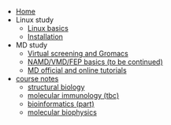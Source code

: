 - [Home](/_coverpage.md)
- Linux study
  - [Linux basics](/Linux/Linux-fundamental.md)
  - [Installation](/Linux/Prepare-for-the-computer.md)
- MD study
  - [Virtual screening and Gromacs](/MD/UROPS-run-and-result.md)
  - [NAMD/VMD/FEP basics (to be continued)](/MD/FYP-notes.md)
  - [MD official and online tutorials](/MD/MD-tutorials-all.md)
- [course notes](/course/README.md)
  - [structural biology](/course/structural-biology/sb-outline.md)
  - [molecular immunology (tbc)](/course/molecular-immunology/molecular-immunology.md)
  - [bioinformatics (part)](/course/bioinformatics/bioinformatics.md)
  - [molecular biophysics](/course/molecular-biophysics-NUS/LSM-3243.md)